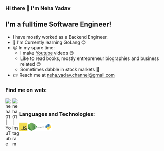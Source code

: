 ### Hi there 👋 I'm Neha Yadav

## I'm a fulltime Software Engineer!

-  I have mostly worked as a Backend Engineer.
- 🌱 I'm Currently learning GoLang 😊 
- 😌 In my spare time:
    - I make [Youtube] videos 😊
    - Like to read books, mostly entrepreneur biographies and business related 😊
    - Sometimes dabble in stock markets 🙈
- 👉 Reach me at neha.yadav.channel@gmail.com

### Find me on web:

[<img align="left" alt="neha01 | YouTube" width="22px" src="https://cdn.jsdelivr.net/npm/simple-icons@v3/icons/youtube.svg" />][youtube]
[<img align="left" alt="neha01 | Instagram" width="22px" src="https://cdn.jsdelivr.net/npm/simple-icons@v3/icons/instagram.svg" />][instagram]

<br />

### Languages and Technologies:


<img align="left" alt="JavaScript" width="26px" src="https://raw.githubusercontent.com/github/explore/80688e429a7d4ef2fca1e82350fe8e3517d3494d/topics/javascript/javascript.png" />
<img align="left" alt="Node.js" width="26px" src="https://raw.githubusercontent.com/github/explore/80688e429a7d4ef2fca1e82350fe8e3517d3494d/topics/nodejs/nodejs.png" />
<img align="left" alt="MongoDB" width="26px" src="https://raw.githubusercontent.com/github/explore/80688e429a7d4ef2fca1e82350fe8e3517d3494d/topics/mongodb/mongodb.png" />
<img align="left" alt="Python" width="26px" src="https://raw.githubusercontent.com/github/explore/80688e429a7d4ef2fca1e82350fe8e3517d3494d/topics/python/python.png" />

<br />
<br />

[youtube]: https://youtube.com/c/nehayadav1
[instagram]: https://instagram.com/techyneha
